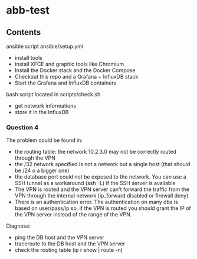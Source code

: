 # abb-test

## Contents

ansible script ansible/setup.yml

* install tools
* install XFCE and graphic tools like Chromium
* Install the Docker stack and the Docker Compose
* Checkout this repo and a Grafana + InfluxDB stack
* Start the Grafana and InfluxDB containers

bash script located in scripts/check.sh

* get network informations
* store it in the InfluxDB

### Question 4

The problem could be found in:

* the routing table: the network 10.2.3.0 may not be correctly routed through the VPN
* the /32 network specified is not a network but a single host (that should be /24 o a bigger one)
* the database port could not be exposed to the network. You can use a SSH tunnel as a workaround (ssh -L) if the SSH server is available
* The VPN is routed and the VPN server can't forward the traffic from the VPN through the internal network (ip_forward disabled or firewall deny)
* There is an authentication error. The authentication on many dbs is based on user/pass/ip so, if the VPN is routed you should grant the IP of the VPN server instead of the range of the VPN.

Diagnose:

* ping the DB host and the VPN server
* traceroute to the DB host and the VPN server
* check the routing table (ip r show | route -n)
